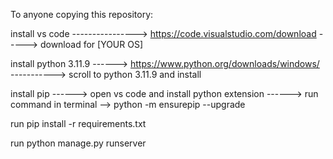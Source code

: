 To anyone copying this repository:

install vs code        ----------------> https://code.visualstudio.com/download  -----> download for [YOUR OS]

install python 3.11.9    ------>    https://www.python.org/downloads/windows/        -----------> scroll to python 3.11.9 and install

install pip ------> open vs code and install python extension ------> run command in terminal --> python -m ensurepip --upgrade

run pip install -r requirements.txt

run python manage.py runserver
